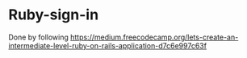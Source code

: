 # Ruby-sign-in
Done by following https://medium.freecodecamp.org/lets-create-an-intermediate-level-ruby-on-rails-application-d7c6e997c63f 
